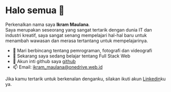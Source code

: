 # Halo semua 👋

Perkenalkan nama saya **Ikram Maulana**.  
Saya merupakan seseorang yang sangat tertarik dengan dunia IT dan industri kreatif, saya sangat senang mempelajari hal-hal baru untuk menambah wawasan dan merasa tertantang untuk mempelajarinya.
- 👀 Mari berbincang tentang pemrograman, fotografi dan videografi
- 🌱 Sekarang saya sedang belajar tentang Full Stack Web
- 💞️ Akun inti github saya [github](https://github.com/Ikram-Maulana)
- 📫 Email: ikram_maulana@onedrive.web.id  

Jika kamu tertarik untuk berkenalan denganku, silakan ikuti akun [Linkedin](https://www.linkedin.com/in/ikram-maulana-54a152217/)ku ya.

<!---
ikrammaulana/ikrammaulana is a ✨ special ✨ repository because its `README.md` (this file) appears on your GitHub profile.
You can click the Preview link to take a look at your changes.
--->
